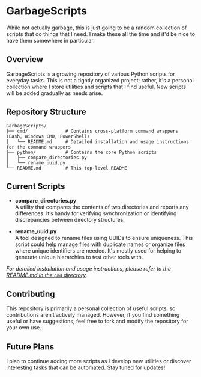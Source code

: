 # GarbageScripts

While not actually garbage, this is just going to be a random collection of scripts that do things that I need. I make these all the time and it'd be nice to have them somewhere in particular.

## Overview

GarbageScripts is a growing repository of various Python scripts for everyday tasks. This is not a tightly organized project; rather, it's a personal collection where I store utilities and scripts that I find useful. New scripts will be added gradually as needs arise.

## Repository Structure

```
GarbageScripts/
├── cmd/              # Contains cross-platform command wrappers (Bash, Windows CMD, PowerShell)
│   └── README.md     # Detailed installation and usage instructions for the command wrappers
├── python/           # Contains the core Python scripts
│   ├── compare_directories.py
│   └── rename_uuid.py
└── README.md         # This top-level README
```

## Current Scripts

- **compare_directories.py**  
  A utility that compares the contents of two directories and reports any differences. It’s handy for verifying synchronization or identifying discrepancies between directory structures.

- **rename_uuid.py**  
  A tool designed to rename files using UUIDs to ensure uniqueness. This script could help manage files with duplicate names or organize files where unique identifiers are needed. It's mostly used for helping to generate unique hierarchies to test other tools with.

*For detailed installation and usage instructions, please refer to the [README.md in the `cmd` directory](cmd/README.md).*

## Contributing

This repository is primarily a personal collection of useful scripts, so contributions aren’t actively managed. However, if you find something useful or have suggestions, feel free to fork and modify the repository for your own use.

## Future Plans

I plan to continue adding more scripts as I develop new utilities or discover interesting tasks that can be automated. Stay tuned for updates!
